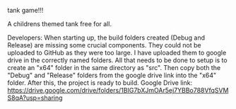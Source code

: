 tank game!!!

A childrens themed tank free for all.

Developers:
When starting up, the build folders created (Debug and Release) are missing some crucial components.
They could not be uploaded to GitHub as they were too large.
I have uploaded them to google drive in the correctly named folders.
All that needs to be done to setup is to create an "x64" folder in the same directory as "src".
Then copy both the "Debug" and "Release" folders from the google drive link into the "x64" folder.
After this, the project is ready to build.
Google Drive link: https://drive.google.com/drive/folders/1BIG7bXJmOAr5ej7YBBo788VfqSVMS8qA?usp=sharing
